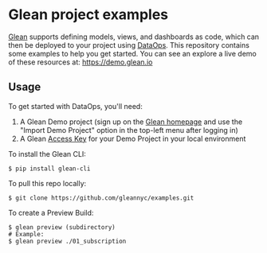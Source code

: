 # Glean project examples

[Glean](https://glean.io) supports defining models, views, and dashboards as code, which can then be deployed to your project using [DataOps](https://docs.glean.io/docs/data-ops/). This repository contains some examples to help you get started. You can see an explore a live demo of these resources at: https://demo.glean.io

## Usage
To get started with DataOps, you'll need:
1. A Glean Demo project (sign up on the [Glean homepage](https://glean.io) and use the "Import Demo Project" option in the top-left menu after logging in)
3. A Glean [Access Key](https://docs.glean.io/docs/data-ops/Using-the-Glean-CLI/#1-create-an-access-key) for your Demo Project in your local environment

To install the Glean CLI:
```
$ pip install glean-cli
```

To pull this repo locally:
```
$ git clone https://github.com/gleannyc/examples.git
```

To create a Preview Build:
```
$ glean preview (subdirectory)
# Example:
$ glean preview ./01_subscription
```
